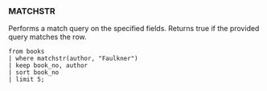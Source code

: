 <!--
This is generated by ESQL's AbstractFunctionTestCase. Do no edit it. See ../README.md for how to regenerate it.
-->

### MATCHSTR
Performs a match query on the specified fields. Returns true if the provided query matches the row.

```
from books 
| where matchstr(author, "Faulkner")
| keep book_no, author 
| sort book_no 
| limit 5;
```
